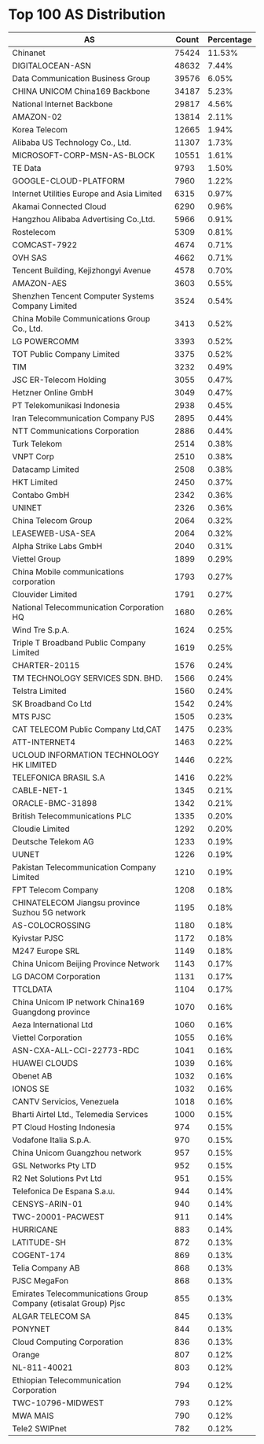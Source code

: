 # Top 100 AS Distribution
| AS | Count | Percentage |
|----|----|----|
| Chinanet | 75424 | 11.53% |
| DIGITALOCEAN-ASN | 48632 | 7.44% |
| Data Communication Business Group | 39576 | 6.05% |
| CHINA UNICOM China169 Backbone | 34187 | 5.23% |
| National Internet Backbone | 29817 | 4.56% |
| AMAZON-02 | 13814 | 2.11% |
| Korea Telecom | 12665 | 1.94% |
| Alibaba US Technology Co., Ltd. | 11307 | 1.73% |
| MICROSOFT-CORP-MSN-AS-BLOCK | 10551 | 1.61% |
| TE Data | 9793 | 1.50% |
| GOOGLE-CLOUD-PLATFORM | 7960 | 1.22% |
| Internet Utilities Europe and Asia Limited | 6315 | 0.97% |
| Akamai Connected Cloud | 6290 | 0.96% |
| Hangzhou Alibaba Advertising Co.,Ltd. | 5966 | 0.91% |
| Rostelecom | 5309 | 0.81% |
| COMCAST-7922 | 4674 | 0.71% |
| OVH SAS | 4662 | 0.71% |
| Tencent Building, Kejizhongyi Avenue | 4578 | 0.70% |
| AMAZON-AES | 3603 | 0.55% |
| Shenzhen Tencent Computer Systems Company Limited | 3524 | 0.54% |
| China Mobile Communications Group Co., Ltd. | 3413 | 0.52% |
| LG POWERCOMM | 3393 | 0.52% |
| TOT Public Company Limited | 3375 | 0.52% |
| TIM | 3232 | 0.49% |
| JSC ER-Telecom Holding | 3055 | 0.47% |
| Hetzner Online GmbH | 3049 | 0.47% |
| PT Telekomunikasi Indonesia | 2938 | 0.45% |
| Iran Telecommunication Company PJS | 2895 | 0.44% |
| NTT Communications Corporation | 2886 | 0.44% |
| Turk Telekom | 2514 | 0.38% |
| VNPT Corp | 2510 | 0.38% |
| Datacamp Limited | 2508 | 0.38% |
| HKT Limited | 2450 | 0.37% |
| Contabo GmbH | 2342 | 0.36% |
| UNINET | 2326 | 0.36% |
| China Telecom Group | 2064 | 0.32% |
| LEASEWEB-USA-SEA | 2064 | 0.32% |
| Alpha Strike Labs GmbH | 2040 | 0.31% |
| Viettel Group | 1899 | 0.29% |
| China Mobile communications corporation | 1793 | 0.27% |
| Clouvider Limited | 1791 | 0.27% |
| National Telecommunication Corporation HQ | 1680 | 0.26% |
| Wind Tre S.p.A. | 1624 | 0.25% |
| Triple T Broadband Public Company Limited | 1619 | 0.25% |
| CHARTER-20115 | 1576 | 0.24% |
| TM TECHNOLOGY SERVICES SDN. BHD. | 1566 | 0.24% |
| Telstra Limited | 1560 | 0.24% |
| SK Broadband Co Ltd | 1542 | 0.24% |
| MTS PJSC | 1505 | 0.23% |
| CAT TELECOM Public Company Ltd,CAT | 1475 | 0.23% |
| ATT-INTERNET4 | 1463 | 0.22% |
| UCLOUD INFORMATION TECHNOLOGY HK LIMITED | 1446 | 0.22% |
| TELEFONICA BRASIL S.A | 1416 | 0.22% |
| CABLE-NET-1 | 1345 | 0.21% |
| ORACLE-BMC-31898 | 1342 | 0.21% |
| British Telecommunications PLC | 1335 | 0.20% |
| Cloudie Limited | 1292 | 0.20% |
| Deutsche Telekom AG | 1233 | 0.19% |
| UUNET | 1226 | 0.19% |
| Pakistan Telecommunication Company Limited | 1210 | 0.19% |
| FPT Telecom Company | 1208 | 0.18% |
| CHINATELECOM Jiangsu province Suzhou 5G network | 1195 | 0.18% |
| AS-COLOCROSSING | 1180 | 0.18% |
| Kyivstar PJSC | 1172 | 0.18% |
| M247 Europe SRL | 1149 | 0.18% |
| China Unicom Beijing Province Network | 1143 | 0.17% |
| LG DACOM Corporation | 1131 | 0.17% |
| TTCLDATA | 1104 | 0.17% |
| China Unicom IP network China169 Guangdong province | 1070 | 0.16% |
| Aeza International Ltd | 1060 | 0.16% |
| Viettel Corporation | 1055 | 0.16% |
| ASN-CXA-ALL-CCI-22773-RDC | 1041 | 0.16% |
| HUAWEI CLOUDS | 1039 | 0.16% |
| Obenet AB | 1032 | 0.16% |
| IONOS SE | 1032 | 0.16% |
| CANTV Servicios, Venezuela | 1018 | 0.16% |
| Bharti Airtel Ltd., Telemedia Services | 1000 | 0.15% |
| PT Cloud Hosting Indonesia | 974 | 0.15% |
| Vodafone Italia S.p.A. | 970 | 0.15% |
| China Unicom Guangzhou network | 957 | 0.15% |
| GSL Networks Pty LTD | 952 | 0.15% |
| R2 Net Solutions Pvt Ltd | 951 | 0.15% |
| Telefonica De Espana S.a.u. | 944 | 0.14% |
| CENSYS-ARIN-01 | 940 | 0.14% |
| TWC-20001-PACWEST | 911 | 0.14% |
| HURRICANE | 883 | 0.14% |
| LATITUDE-SH | 872 | 0.13% |
| COGENT-174 | 869 | 0.13% |
| Telia Company AB | 868 | 0.13% |
| PJSC MegaFon | 868 | 0.13% |
| Emirates Telecommunications Group Company (etisalat Group) Pjsc | 855 | 0.13% |
| ALGAR TELECOM SA | 845 | 0.13% |
| PONYNET | 844 | 0.13% |
| Cloud Computing Corporation | 836 | 0.13% |
| Orange | 807 | 0.12% |
| NL-811-40021 | 803 | 0.12% |
| Ethiopian Telecommunication Corporation | 794 | 0.12% |
| TWC-10796-MIDWEST | 793 | 0.12% |
| MWA MAIS | 790 | 0.12% |
| Tele2 SWIPnet | 782 | 0.12% |
